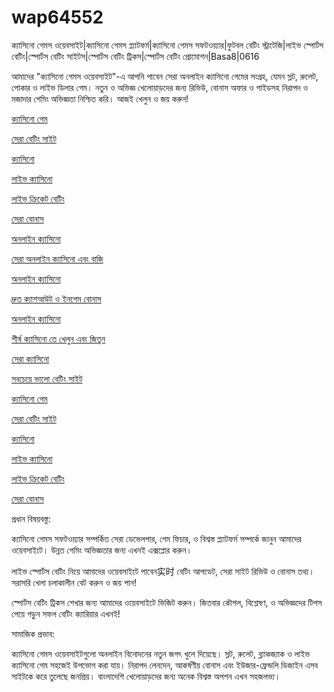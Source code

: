 # wap64552
ক্যাসিনো গেমস ওয়েবসাইট|ক্যাসিনো গেমস প্ল্যাটফর্ম|ক্যাসিনো গেমস সফটওয়্যার|ফুটবল বেটিং স্ট্রাটেজি|লাইভ স্পোর্টস বেটিং|স্পোর্টস বেটিং সাইটস|স্পোর্টস বেটিং ট্রিকস|স্পোর্টস বেটিং প্রোমোশন|Basa8|0616

আমাদের "ক্যাসিনো গেমস ওয়েবসাইট"-এ আপনি পাবেন সেরা অনলাইন ক্যাসিনো গেমের সংগ্রহ, যেমন স্লট, রুলেট, পোকার ও লাইভ ডিলার গেম। নতুন ও অভিজ্ঞ খেলোয়াড়দের জন্য রিভিউ, বোনাস অফার ও গাইডসহ নিরাপদ ও মজাদার গেমিং অভিজ্ঞতা নিশ্চিত করি। আজই খেলুন ও জয় করুন!

<a href="https://basa8pc.com/">ক্যাসিনো গেম</a>

<a href="https://basa8pc.net/">সেরা বেটিং সাইট</a>

<a href="https://basa8live.com/">ক্যাসিনো</a>

<a href="https://basa8live.net/">লাইভ ক্যাসিনো</a>

<a href="https://basa8uk.com/">লাইভ ক্রিকেট বেটিং</a>

<a href="https://basa8uk.net/">সেরা বোনাস</a>

<a href="https://basa8hub.com/">অনলাইন ক্যাসিনো</a>

<a href="https://basa8hub.net/">সেরা অনলাইন ক্যাসিনো এবং বাজি</a>

<a href="https://basa8sx.com/">অনলাইন ক্যাসিনো</a>

<a href="https://basa8sx.net/">দ্রুত ক্যাশআউট ও ইনগেম বোনাস</a>

<a href="https://basa8vip.net/">অনলাইন ক্যাসিনো</a>

<a href="https://basa8us.net/">শীর্ষ ক্যাসিনো তে খেলুন এবং জিতুন</a>

<a href="https://basa8vip.com/">সেরা ক্যাসিনো</a>

<a href="https://basa8us.com/">সবচেয়ে ভালো বেটিং সাইট</a>

<a href="https://basa8pc.com/">ক্যাসিনো গেম</a>

<a href="https://basa8pc.net/">সেরা বেটিং সাইট</a>

<a href="https://basa8live.com/">ক্যাসিনো</a>

<a href="https://basa8live.net/">লাইভ ক্যাসিনো</a>

<a href="https://basa8uk.com/">লাইভ ক্রিকেট বেটিং</a>

<a href="https://basa8uk.net/">সেরা বোনাস</a>

প্রধান বিষয়বস্তু:

ক্যাসিনো গেমস সফটওয়্যার সম্পর্কিত সেরা ডেভেলপার, গেম ফিচার, ও বিশ্বস্ত প্ল্যাটফর্ম সম্পর্কে জানুন আমাদের ওয়েবসাইটে। উন্নত গেমিং অভিজ্ঞতার জন্য এখনই এক্সপ্লোর করুন।

লাইভ স্পোর্টস বেটিং নিয়ে আমাদের ওয়েবসাইটে পাবেন实时 বেটিং আপডেট, সেরা সাইট রিভিউ ও বোনাস তথ্য। সরাসরি খেলা চলাকালীন বেট করুন ও জয় পান!

স্পোর্টস বেটিং ট্রিকস শেখার জন্য আমাদের ওয়েবসাইটে ভিজিট করুন। জিতবার কৌশল, বিশ্লেষণ, ও অভিজ্ঞদের টিপস পেয়ে গড়ুন সফল বেটিং ক্যারিয়ার এখনই!

সামাজিক প্রভাব:

ক্যাসিনো গেমস ওয়েবসাইটগুলো অনলাইন বিনোদনের নতুন জগৎ খুলে দিয়েছে। স্লট, রুলেট, ব্ল্যাকজ্যাক ও লাইভ ক্যাসিনো গেম সহজেই উপভোগ করা যায়। নিরাপদ লেনদেন, আকর্ষণীয় বোনাস এবং ইউজার-ফ্রেন্ডলি ডিজাইন এসব সাইটকে করে তুলেছে জনপ্রিয়। বাংলাদেশি খেলোয়াড়দের জন্য অনেক বিশ্বস্ত অপশন এখন সহজলভ্য।
